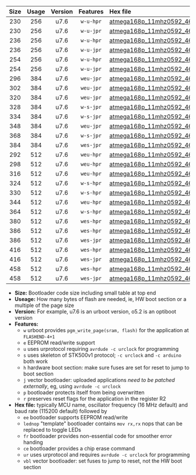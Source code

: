 |Size|Usage|Version|Features|Hex file|
|:-:|:-:|:-:|:-:|:--|
|230|256|u7.6|`w-u-hpr`|[atmega168p_11mhz0592_460800bps_ur.hex](https://raw.githubusercontent.com/stefanrueger/urboot/main//atmega168p_11mhz0592_460800bps_ur.hex)|
|230|256|u7.6|`w-u-jpr`|[atmega168p_11mhz0592_460800bps_ur_vbl.hex](https://raw.githubusercontent.com/stefanrueger/urboot/main//atmega168p_11mhz0592_460800bps_ur_vbl.hex)|
|236|256|u7.6|`w-u-hpr`|[atmega168p_11mhz0592_460800bps_lednop_ur.hex](https://raw.githubusercontent.com/stefanrueger/urboot/main//atmega168p_11mhz0592_460800bps_lednop_ur.hex)|
|236|256|u7.6|`w-u-jpr`|[atmega168p_11mhz0592_460800bps_lednop_ur_vbl.hex](https://raw.githubusercontent.com/stefanrueger/urboot/main//atmega168p_11mhz0592_460800bps_lednop_ur_vbl.hex)|
|254|256|u7.6|`w-u-hpr`|[atmega168p_11mhz0592_460800bps_lednop_fr_ur.hex](https://raw.githubusercontent.com/stefanrueger/urboot/main//atmega168p_11mhz0592_460800bps_lednop_fr_ur.hex)|
|254|256|u7.6|`w-u-jpr`|[atmega168p_11mhz0592_460800bps_lednop_fr_ur_vbl.hex](https://raw.githubusercontent.com/stefanrueger/urboot/main//atmega168p_11mhz0592_460800bps_lednop_fr_ur_vbl.hex)|
|296|384|u7.6|`weu-jpr`|[atmega168p_11mhz0592_460800bps_ee_ur_vbl.hex](https://raw.githubusercontent.com/stefanrueger/urboot/main//atmega168p_11mhz0592_460800bps_ee_ur_vbl.hex)|
|302|384|u7.6|`weu-jpr`|[atmega168p_11mhz0592_460800bps_ee_lednop_ur_vbl.hex](https://raw.githubusercontent.com/stefanrueger/urboot/main//atmega168p_11mhz0592_460800bps_ee_lednop_ur_vbl.hex)|
|320|384|u7.6|`weu-jpr`|[atmega168p_11mhz0592_460800bps_ee_lednop_fr_ur_vbl.hex](https://raw.githubusercontent.com/stefanrueger/urboot/main//atmega168p_11mhz0592_460800bps_ee_lednop_fr_ur_vbl.hex)|
|328|384|u7.6|`w-s-jpr`|[atmega168p_11mhz0592_460800bps_vbl.hex](https://raw.githubusercontent.com/stefanrueger/urboot/main//atmega168p_11mhz0592_460800bps_vbl.hex)|
|334|384|u7.6|`w-s-jpr`|[atmega168p_11mhz0592_460800bps_lednop_vbl.hex](https://raw.githubusercontent.com/stefanrueger/urboot/main//atmega168p_11mhz0592_460800bps_lednop_vbl.hex)|
|348|384|u7.6|`weu-jpr`|[atmega168p_11mhz0592_460800bps_ee_lednop_fr_ce_ur_vbl.hex](https://raw.githubusercontent.com/stefanrueger/urboot/main//atmega168p_11mhz0592_460800bps_ee_lednop_fr_ce_ur_vbl.hex)|
|368|384|u7.6|`w-s-jpr`|[atmega168p_11mhz0592_460800bps_lednop_fr_vbl.hex](https://raw.githubusercontent.com/stefanrueger/urboot/main//atmega168p_11mhz0592_460800bps_lednop_fr_vbl.hex)|
|384|384|u7.6|`wes-jpr`|[atmega168p_11mhz0592_460800bps_ee_vbl.hex](https://raw.githubusercontent.com/stefanrueger/urboot/main//atmega168p_11mhz0592_460800bps_ee_vbl.hex)|
|292|512|u7.6|`weu-hpr`|[atmega168p_11mhz0592_460800bps_ee_ur.hex](https://raw.githubusercontent.com/stefanrueger/urboot/main//atmega168p_11mhz0592_460800bps_ee_ur.hex)|
|298|512|u7.6|`weu-hpr`|[atmega168p_11mhz0592_460800bps_ee_lednop_ur.hex](https://raw.githubusercontent.com/stefanrueger/urboot/main//atmega168p_11mhz0592_460800bps_ee_lednop_ur.hex)|
|316|512|u7.6|`weu-hpr`|[atmega168p_11mhz0592_460800bps_ee_lednop_fr_ur.hex](https://raw.githubusercontent.com/stefanrueger/urboot/main//atmega168p_11mhz0592_460800bps_ee_lednop_fr_ur.hex)|
|324|512|u7.6|`w-s-hpr`|[atmega168p_11mhz0592_460800bps.hex](https://raw.githubusercontent.com/stefanrueger/urboot/main//atmega168p_11mhz0592_460800bps.hex)|
|330|512|u7.6|`w-s-hpr`|[atmega168p_11mhz0592_460800bps_lednop.hex](https://raw.githubusercontent.com/stefanrueger/urboot/main//atmega168p_11mhz0592_460800bps_lednop.hex)|
|344|512|u7.6|`weu-hpr`|[atmega168p_11mhz0592_460800bps_ee_lednop_fr_ce_ur.hex](https://raw.githubusercontent.com/stefanrueger/urboot/main//atmega168p_11mhz0592_460800bps_ee_lednop_fr_ce_ur.hex)|
|364|512|u7.6|`w-s-hpr`|[atmega168p_11mhz0592_460800bps_lednop_fr.hex](https://raw.githubusercontent.com/stefanrueger/urboot/main//atmega168p_11mhz0592_460800bps_lednop_fr.hex)|
|380|512|u7.6|`wes-hpr`|[atmega168p_11mhz0592_460800bps_ee.hex](https://raw.githubusercontent.com/stefanrueger/urboot/main//atmega168p_11mhz0592_460800bps_ee.hex)|
|386|512|u7.6|`wes-hpr`|[atmega168p_11mhz0592_460800bps_ee_lednop.hex](https://raw.githubusercontent.com/stefanrueger/urboot/main//atmega168p_11mhz0592_460800bps_ee_lednop.hex)|
|386|512|u7.6|`wes-jpr`|[atmega168p_11mhz0592_460800bps_ee_lednop_vbl.hex](https://raw.githubusercontent.com/stefanrueger/urboot/main//atmega168p_11mhz0592_460800bps_ee_lednop_vbl.hex)|
|416|512|u7.6|`wes-hpr`|[atmega168p_11mhz0592_460800bps_ee_lednop_fr.hex](https://raw.githubusercontent.com/stefanrueger/urboot/main//atmega168p_11mhz0592_460800bps_ee_lednop_fr.hex)|
|416|512|u7.6|`wes-jpr`|[atmega168p_11mhz0592_460800bps_ee_lednop_fr_vbl.hex](https://raw.githubusercontent.com/stefanrueger/urboot/main//atmega168p_11mhz0592_460800bps_ee_lednop_fr_vbl.hex)|
|458|512|u7.6|`wes-hpr`|[atmega168p_11mhz0592_460800bps_ee_lednop_fr_ce.hex](https://raw.githubusercontent.com/stefanrueger/urboot/main//atmega168p_11mhz0592_460800bps_ee_lednop_fr_ce.hex)|
|458|512|u7.6|`wes-jpr`|[atmega168p_11mhz0592_460800bps_ee_lednop_fr_ce_vbl.hex](https://raw.githubusercontent.com/stefanrueger/urboot/main//atmega168p_11mhz0592_460800bps_ee_lednop_fr_ce_vbl.hex)|

- **Size:** Bootloader code size including small table at top end
- **Useage:** How many bytes of flash are needed, ie, HW boot section or a multiple of the page size
- **Version:** For example, u7.6 is an urboot version, o5.2 is an optiboot version
- **Features:**
  + `w` urboot provides `pgm_write_page(sram, flash)` for the application at `FLASHEND-4+1`
  + `e` EEPROM read/write support
  + `u` uses urprotocol requiring `avrdude -c urclock` for programming
  + `s` uses skeleton of STK500v1 protocol; `-c urclock` and `-c arduino` both work
  + `h` hardware boot section: make sure fuses are set for reset to jump to boot section
  + `j` vector bootloader: uploaded applications *need to be patched externally*, eg, using `avrdude -c urclock`
  + `p` bootloader protects itself from being overwritten
  + `r` preserves reset flags for the application in the register R2
- **Hex file:** typically MCU name, oscillator frequency (16 MHz default) and baud rate (115200 default) followed by
  + `ee` bootloader supports EEPROM read/write
  + `lednop` "template" bootloader contains `mov rx,rx` nops that can be replaced to toggle LEDs
  + `fr` bootloader provides non-essential code for smoother error handing
  + `ce` bootloader provides a chip erase command
  + `ur` uses urprotocol and requires `avrdude -c urclock` for programming
  + `vbl` vector bootloader: set fuses to jump to reset, not the HW boot section
